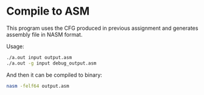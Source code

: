 # Compile to ASM
This program uses the CFG produced in previous assignment
and generates assembly file in NASM format.

Usage:
```bash
./a.out input output.asm
./a.out -g input debug_output.asm
```
And then it can be compiled to binary:
```bash
nasm -felf64 output.asm
```
